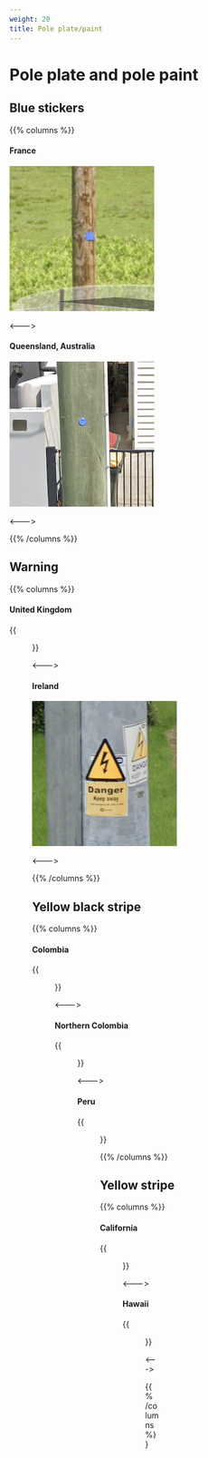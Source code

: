 ```yaml
---
weight: 20
title: Pole plate/paint
---
```


# Pole plate and pole paint

## Blue stickers

{{% columns %}}

#### France

<img src="sticker-fr.png" class="img-md" />

<--->

#### Queensland, Australia

<img src="sticker-qld.png" class="img-md" />

<--->

{{% /columns %}}

## Warning

{{% columns %}}

#### United Kingdom

{{<figure src="warning-uk.png" caption="Person got zapped" class="img-md" >}}

<--->

#### Ireland

<img src="warning-ie.png" class="img-md" />

<--->

{{% /columns %}}

## Yellow black stripe

{{% columns %}}

#### Colombia

{{<figure src="stripe-co.png" caption="" class="img-md" >}}

<--->

#### Northern Colombia

{{<figure src="stripe-co-2.png" caption="wide yellow section" class="img-md" >}}

<--->

#### Peru

{{<figure src="stripe-pe.png" caption="" class="img-md" >}}

{{% /columns %}}

## Yellow stripe

{{% columns %}}

#### California

{{<figure src="yellow-ca.png" caption="3 stripes" class="img-md" >}}

<--->

#### Hawaii

{{<figure src="yellow-hi.png" caption="1 stripe" class="img-md" >}}

<--->

{{% /columns %}}
